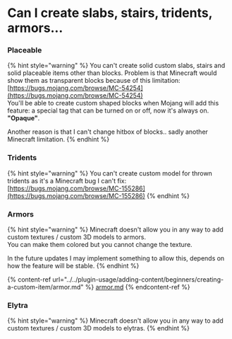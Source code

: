 # Can I create slabs, stairs, tridents, armors...

### Placeable

{% hint style="warning" %}
You can't create solid custom slabs, stairs and solid placeable items other than blocks. Problem is that Minecraft would show them as transparent blocks because of this limitation: [https://bugs.mojang.com/browse/MC-54254](https://bugs.mojang.com/browse/MC-54254) \
You'll be able to create custom shaped blocks when Mojang will add this feature: a special tag that can be turned on or off, now it's always on. **"Opaque"**.

Another reason is that I can't change hitbox of blocks.. sadly another Minecraft limitation.
{% endhint %}

### Tridents

{% hint style="warning" %}
You can't create custom model for thrown tridents as it's a Minecraft bug I can't fix: [https://bugs.mojang.com/browse/MC-155286](https://bugs.mojang.com/browse/MC-155286)
{% endhint %}

### Armors

{% hint style="warning" %}
Minecraft doesn't allow you in any way to add custom textures / custom 3D models to armors.\
You can make them colored but you cannot change the texture.

In the future updates I may implement something to allow this, depends on how the feature will be stable.
{% endhint %}

{% content-ref url="../../plugin-usage/adding-content/beginners/creating-a-custom-item/armor.md" %}
[armor.md](../../plugin-usage/adding-content/beginners/creating-a-custom-item/armor.md)
{% endcontent-ref %}

### Elytra

{% hint style="warning" %}
Minecraft doesn't allow you in any way to add custom textures / custom 3D models to elytras.
{% endhint %}
